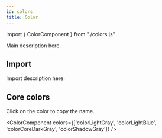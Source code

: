 ```yaml
---
id: colors
title: Color
---
```


import { ColorComponent } from "./colors.js"

<p>Main description here.</p>

## Import

<p>Import description here.</p>
<ColorComponent type="import" />

## Core colors

<p>Click on the color to copy the name.</p>
<ColorComponent colors={['colorPrimary', 'colorPrimaryDark', 'colorSecondary', 'colorCoreRed', 'colorCoreTeal', 'colorCoreYellow', 'colorCoreOrange', 'colorCoreGreen', 'colorCoreBlue', 'colorCoreDarkBlue', 'colorCoreBlack', 'colorCoreGray', 'colorCoreLightGray', 'colorCoreSunYellow']} />

<ColorComponent colors={['colorLightGray', 'colorLightBlue', 'colorCoreDarkGray', 'colorShadowGray']} />

<!-- ## Backgrounds

<ColorComponent  />

## Link colors

<ColorComponent  />

## Border colors

<ColorComponent  />

## Text colors

<ColorComponent  />

## Shadow colors

<ColorComponent  />

## Social colors

<ColorComponent  /> -->
